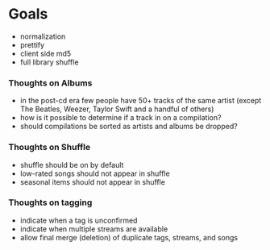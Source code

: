 Goals
===
  * normalization
  * prettify
  * client side md5
  * full library shuffle

  ### Thoughts on Albums
  * in the post-cd era few people have 50+ tracks of the same artist (except The Beatles, Weezer, Taylor Swift and a handful of others)
  * how is it possible to determine if a track in on a compilation?
  * should compilations be sorted as artists and albums be dropped?

  ### Thoughts on Shuffle
  * shuffle should be on by default
  * low-rated songs should not appear in shuffle
  * seasonal items should not appear in shuffle

  ### Thoughts on tagging
  * indicate when a tag is unconfirmed
  * indicate when multiple streams are available
  * allow final merge (deletion) of duplicate tags, streams, and songs 
